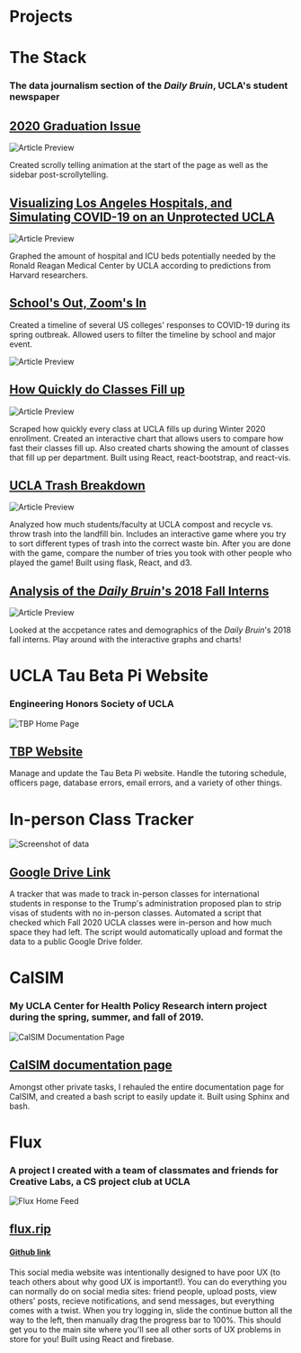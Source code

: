 ---
---

# Projects

# The Stack

### The data journalism section of the _Daily Bruin_, UCLA's student newspaper

## [2020 Graduation Issue](https://gradissue2020.dailybruin.com/)

![Article Preview](./pictures/dailybruin/dailybruin_six.png)

Created scrolly telling animation at the start of the page as well as the sidebar post-scrollytelling. 

## [Visualizing Los Angeles Hospitals, and Simulating COVID-19 on an Unprotected UCLA](https://stack.dailybruin.com/2020/04/20/covid-hospitals/)

![Article Preview](./pictures/dailybruin/dailybruin_five.png)

Graphed the amount of hospital and ICU beds potentially needed by the Ronald Reagan Medical Center by UCLA according to predictions from Harvard researchers.

## [School's Out, Zoom's In](https://stack.dailybruin.com/2020/04/15/covid-collegecompare/)

Created a timeline of several US colleges' responses to COVID-19 during its spring outbreak. Allowed users to filter the timeline by school and major event. 

![Article Preview](./pictures/dailybruin/dailybruin_four.png)

## [How Quickly do Classes Fill up](https://stack.dailybruin.com/2020/02/05/class-fill-ups/)

![Article Preview](./pictures/dailybruin/dailybruin_three.png)

Scraped how quickly every class at UCLA fills up during Winter 2020 enrollment. Created an interactive chart that allows users to compare how fast their classes fill up. Also created charts showing the amount of classes that fill up per department. Built using React, react-bootstrap, and react-vis.

## [UCLA Trash Breakdown](https://stack.dailybruin.com/2019/06/07/waste-audits/)

![Article Preview](./pictures/dailybruin/dailybruin_two.png)

Analyzed how much students/faculty at UCLA compost and recycle vs. throw trash into the landfill bin. Includes an interactive game where you try to sort different types of trash into the correct waste bin. After you are done with the game, compare the number of tries you took with other people who played the game! Built using flask, React, and d3.

## [Analysis of the _Daily Bruin_'s 2018 Fall Interns](https://stack.dailybruin.com/2018/12/10/2018db-recruitment/)

![Article Preview](./pictures/dailybruin/dailybruin_one.png)

Looked at the accpetance rates and demographics of the _Daily Bruin_'s 2018 fall interns. Play around with the interactive graphs and charts!

# UCLA Tau Beta Pi Website

### Engineering Honors Society of UCLA

![TBP Home Page](./pictures/tbp/tbp_one.png)

## [TBP Website](https://tbp.seas.ucla.edu/)

Manage and update the Tau Beta Pi website. Handle the tutoring schedule, officers page, database errors, email errors, and a variety of other things. 

# In-person Class Tracker

![Screenshot of data](./pictures/classtracker/classtracker_one.png)

## [Google Drive Link](https://drive.google.com/file/d/11_3r7lAqQArxirPWKR1BtPTkB_epecEc/view?usp=sharing)

A tracker that was made to track in-person classes for international students in response to the Trump's administration proposed plan to strip visas of students with no in-person classes. Automated a script that checked which Fall 2020 UCLA classes were in-person and how much space they had left. The script would automatically upload and format the data to a public Google Drive folder. 

# CalSIM

### My UCLA Center for Health Policy Research intern project during the spring, summer, and fall of 2019.

![CalSIM Documentation Page](./pictures/calsim/calsim_one.png)

## [CalSIM documentation page](https://calsim.bitbucket.io)

Amongst other private tasks, I rehauled the entire documentation page for CalSIM, and created a bash script to easily update it. Built using Sphinx and bash.

# Flux

### A project I created with a team of classmates and friends for Creative Labs, a CS project club at UCLA

![Flux Home Feed](./pictures/flux/flux_one.png)

## [flux.rip](https://flux.rip)

#### [Github link](https://github.com/UCLA-Creative-Labs/flux/wiki)

This social media website was intentionally designed to have poor UX (to teach others about why good UX is important!). You can do everything you can normally do on social media sites: friend people, upload posts, view others' posts, recieve notifications, and send messages, but everything comes with a twist. When you try logging in, slide the continue button all the way to the left, then manually drag the progress bar to 100%. This should get you to the main site where you'll see all other sorts of UX problems in store for you! Built using React and firebase.
